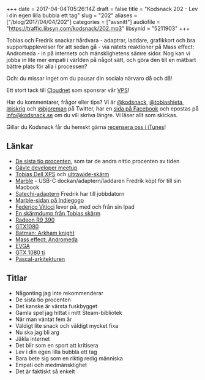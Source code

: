+++
date = 2017-04-04T05:26:14Z
draft = false
title = "Kodsnack 202 - Lev i din egen lilla bubbla ett tag"
slug = "202"
aliases = ["/blog/2017/04/04/202"]
categories = ["avsnitt"]
audiofile = "https://traffic.libsyn.com/kodsnack/202.mp3"
libsynid = "5211903"
+++

Tobias och Fredrik snackar hårdvara - adaptrar, laddare, grafikkort och bra supportupplevelser för att sedan gå - via nätets reaktioner på Mass effect: Andromeda - in på internets och mänsklighetens sämre sidor. Nog kan vi jobba in lite mer empati i världen på något sätt, och göra den till en mätbart bättre plats för alla i processen?

Och: du missar inget om du pausar din sociala närvaro då och då!

Ett stort tack till [Cloudnet](http://www.cloudnet.se) som sponsrar vår [VPS](http://en.wikipedia.org/wiki/Virtual_private_server)!

Har du kommentarer, frågor eller tips? Vi är [@kodsnack](https://www.twitter.com/kodsnack), [@tobiashieta](https://www.twitter.com/tobiashieta), [@iskrig](https://www.twitter.com/iskrig) och [@bjoreman](https://www.twitter.com/bjoreman) på Twitter, har en [sida på Facebook](https://www.facebook.com/kodsnack) och epostas på [info@kodsnack.se](mailto:info@kodsnack.se) om du vill skriva längre. Vi läser allt som skickas.

Gillar du Kodsnack får du hemskt gärna [recensera oss i iTunes](http://itunes.apple.com/se/podcast/kodsnack/id561631498?l=en)!

## Länkar ##
* [De sista tio procenten](https://en.wikipedia.org/wiki/Ninety-ninety_rule), som tar de andra nittio procenten av tiden
* [Gävle developer meetup](https://www.meetup.com/Gavle-Developer-Meetup/)
* [Tobias Dell XPS](http://kodsnack.se/184/) och [ultrawide-skärm](https://www.acer.com/ac/en/US/content/series/xr)
* [Marble](https://www.mofily.com/products/marbledcs1) - USB-C dockan/adaptern/laddaren Fredrik köpt för till sin Macbook
* [Satechi-adaptern](http://www.satechi.net/index.php/metallic-series/satechi-slim-aluminum-type-c-multi-port-adapter-with-type-c-charging-port-4k-hdmi-video-output-and-2-usb-3-0-ports-space-gray) Fredrik har till jobbdatorn
* [Marble-sidan på Indiegogo](https://www.indiegogo.com/projects/marble-a-portable-2-in-1-usb-c-dock-charger-apple/x/4137235#/comments)
* [Federico Viticci](https://www.macstories.net/author/viticci/) lever på, med och från sin Ipad
* [En skärmdump från Tobias skärm](https://www.bjoreman.com/images/meandromeda.png)
* [Radeon R9 390](https://en.wikipedia.org/wiki/AMD_Radeon_Rx_300_series)
* [GTX1080](https://www.nvidia.com/en-us/geforce/products/10series/geforce-gtx-1080/)
* [Batman: Arkham knight](https://en.wikipedia.org/wiki/Batman:_Arkham_Knight)
* [Mass effect: Andromeda](https://en.wikipedia.org/wiki/Mass_Effect:_Andromeda)
* [EVGA](https://en.wikipedia.org/wiki/EVGA_Corporation)
* [GTX 1080 ti](https://www.nvidia.com/en-us/geforce/products/10series/geforce-gtx-1080-ti/)
* [Pascal-arkitekturen](https://en.wikipedia.org/wiki/Pascal_%28microarchitecture%29)

## Titlar ##
* Någonting jag inte rekommenderar
* De sista tio procenten
* Det kanske är värsta fuskbygget
* Gamla spel jag hittat i mitt Steam-bibliotek
* När man väntat fem år
* Väldigt lite snack och väldigt mycket fixa
* Nu ska jag bli arg
* Jäkla internet
* Det blir som en sport att kritisera
* Lev i din egen lilla bubbla ett tag
* Bara bete sig som en riktig redig människa
* Empati och medmänsklighet
* Det är faktiskt så enkelt